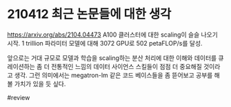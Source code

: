 # 210412 최근 논문들에 대한 생각

https://arxiv.org/abs/2104.04473 A100 클러스터에 대한 scaling이 슬슬 나오기 시작. 1 trillion 파라미터 모델에 대해 3072 GPU로 502 petaFLOP/s를 달성.

앞으로는 거대 규모로 모델과 학습을 scaling하는 분산 처리에 대한 이해와 데이터를 큐레이션하는 좀 더 전통적인 느낌의 데이터 사이언스 스킬들이 점점 더 중요해질 것이라고 생각. 그런 의미에서는 megatron-lm 같은 코드 베이스들을 좀 뜯어보고 공부를 해볼 가치가 있을 듯 싶다.



#review